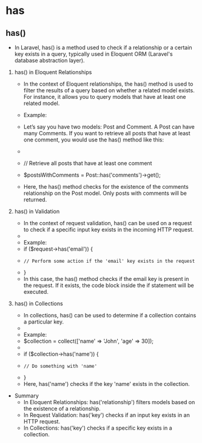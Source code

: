 # has

## has()

- In Laravel, has() is a method used to check if a relationship or a certain key exists in a query, typically used in Eloquent ORM (Laravel's database abstraction layer).

1. has() in Eloquent Relationships
    - In the context of Eloquent relationships, the has() method is used to filter the results of a query based on whether a related model exists. For instance, it allows you to query models that have at least one related model.

    - Example:
    - Let’s say you have two models: Post and Comment. A Post can have many Comments. If you want to retrieve all posts that have at least one comment, you would use the has() method like this:
    - 
    - // Retrieve all posts that have at least one comment
    - $postsWithComments = Post::has('comments')->get();
    - Here, the has() method checks for the existence of the comments relationship on the Post model. Only posts with comments will be returned.


2. has() in Validation
    - In the context of request validation, has() can be used on a request to check if a specific input key exists in the incoming HTTP request.
    - 
    - Example:
    - if ($request->has('email')) {
    -     // Perform some action if the 'email' key exists in the request
    - }
    - In this case, the has() method checks if the email key is present in the request. If it exists, the code block inside the if statement will be executed.


3. has() in Collections
    - In collections, has() can be used to determine if a collection contains a particular key.
    - 
    - Example:
    - $collection = collect(['name' => 'John', 'age' => 30]);
    - 
    - if ($collection->has('name')) {
    -     // Do something with 'name'
    - }
    - Here, has('name') checks if the key 'name' exists in the collection.

- Summary
    - In Eloquent Relationships: has('relationship') filters models based on the existence of a relationship.
    - In Request Validation: has('key') checks if an input key exists in an HTTP request.
    - In Collections: has('key') checks if a specific key exists in a collection.